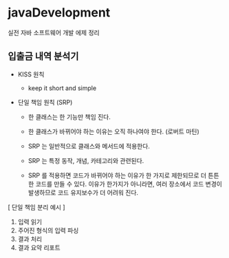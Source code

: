# javaDevelopment
실전 자바 소프트웨어 개발 에제 정리

## 입출금 내역 분석기 

- KISS 원칙 
  - keep it short and simple



- 단일 책임 원칙 (SRP)
  - 한 클래스는 한 기능만 책임 진다. 
  - 한 클래스가 바뀌어야 하는 이유는 오직 하나여야 한다. (로버트 마틴)

  - SRP 는 일반적으로 클래스와 메서드에 적용한다. 
  - SRP 는 특정 동작, 개념, 카테고리와 관련된다. 
  - SRP 를 적용하면 코드가 바뀌어야 하는 이유가 한 가지로 제한되므로 더 튼튼한 
    코드를 만들 수 있다. 이유가 한가지가 아니라면, 여러 장소에서 코드 변경이 발생하므로 코드 유지보수가 더 어려워 진다.
  
 
[ 단일 책임  분리 예시 ]
  1) 입력 읽기 
  2) 주어진 형식의 입력 파싱
  3) 결과 처리 
  4) 결과 요약 리포트

